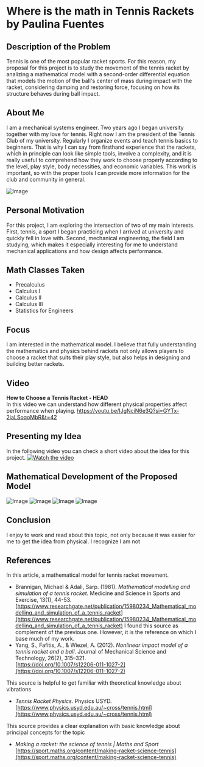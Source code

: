 # Where is the math in Tennis Rackets by Paulina Fuentes
## Description of the Problem

Tennis is one of the most popular racket sports. For this reason, my proposal for this project is to study the movement of the tennis racket by analizing a mathematical model with a second-order differential equation that models the motion of the ball's center of mass during impact with the racket, considering damping and restoring force, focusing on how its structure behaves during ball impact.

## About Me
I am a mechanical systems engineer. Two years ago I began university together with my love for tennis. Right now I am the president of the Tennis Club of my university. Regularly I organize events and teach tennis basics to beginners. That is why I can say from firsthand experience that the rackets, which in principle can look like simple tools, involve a complexity, and it is really useful to comprehend how they work to choose properly according to the level, play style, body necessities, and economic variables. This work is important, so with the proper tools I can provide more information for the club and community in general.

![Image](https://github.com/user-attachments/assets/cc103233-d887-4e5c-8e86-4dde795779ca)

## Personal Motivation
For this project, I am exploring the intersection of two of my main interests. First, tennis, a sport I began practicing when I arrived at university and quickly fell in love with. Second, mechanical engineering, the field I am studying, which makes it especially interesting for me to understand mechanical applications and how design affects performance.

## Math Classes Taken
- Precalculus  
- Calculus I  
- Calculus II  
- Calculus III  
- Statistics for Engineers  

## Focus
I am interested in the mathematical model. I believe that fully understanding the mathematics and physics behind rackets not only allows players to choose a racket that suits their play style, but also helps in designing and building better rackets.

## Video
**How to Choose a Tennis Racket - HEAD**  
In this video we can understand how different physical properties affect performance when playing.
https://youtu.be/IJgNciN6e3Q?si=GYTx-2iaLSoqoMbR&t=42

## Presenting my Idea
In the following video you can check a short video about the idea for this project.
[![Watch the video](https://img.youtube.com/vi/g7c3CCTnlTs/hqdefault.jpg)](https://www.youtube.com/watch?v=g7c3CCTnlTs)


## Mathematical Development of the Proposed Model
![Image](https://github.com/user-attachments/assets/3ea5950b-c086-4b20-918e-eb81cf9d3bd5)
![Image](https://github.com/user-attachments/assets/dfe441f0-178c-4201-aa79-2ff28b71de94)
![Image](https://github.com/user-attachments/assets/d9504286-321c-48d0-836d-69c265d36f84)
![Image](https://github.com/user-attachments/assets/cadda7c8-b52e-43a8-b6b5-7e759ccddcb7)

## Conclusion
I enjoy to work and read about this topic, not only because it was easier for me to get the idea from physical. I recognize I am not 

## References

In this article, a mathematical model for tennis racket movement.
- Brannigan, Michael & Adali, Sarp. (1981). *Mathematical modelling and simulation of a tennis racket*. Medicine and Science in Sports and Exercise, 13(1), 44-53.  
  [https://www.researchgate.net/publication/15980234_Mathematical_modelling_and_simulation_of_a_tennis_racket](https://www.researchgate.net/publication/15980234_Mathematical_modelling_and_simulation_of_a_tennis_racket)
I found this source as complement of the previous one. However, it is the reference on which I base much of my work.
- Yang, S., Fafitis, A., & Wiezel, A. (2012). *Nonlinear impact model of a tennis racket and a ball*. Journal of Mechanical Science and Technology, 26(2), 315–321.  
  [https://doi.org/10.1007/s12206-011-1027-2](https://doi.org/10.1007/s12206-011-1027-2)

This source is helpful to get familiar with theoretical knowledge about vibrations
- *Tennis Racket Physics*. Physics USYD.  
  [https://www.physics.usyd.edu.au/~cross/tennis.html](https://www.physics.usyd.edu.au/~cross/tennis.html)

This source provides a clear explanation with basic knowledge about principal concepts for the topic
- *Making a racket: the science of tennis | Maths and Sport*  
  [https://sport.maths.org/content/making-racket-science-tennis](https://sport.maths.org/content/making-racket-science-tennis)
